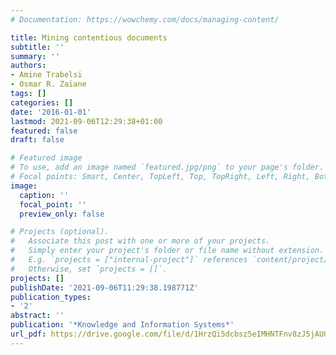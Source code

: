 ```yaml
---
# Documentation: https://wowchemy.com/docs/managing-content/

title: Mining contentious documents
subtitle: ''
summary: ''
authors:
- Amine Trabelsi
- Osmar R. Zaïane
tags: []
categories: []
date: '2016-01-01'
lastmod: 2021-09-06T12:29:38+01:00
featured: false
draft: false

# Featured image
# To use, add an image named `featured.jpg/png` to your page's folder.
# Focal points: Smart, Center, TopLeft, Top, TopRight, Left, Right, BottomLeft, Bottom, BottomRight.
image:
  caption: ''
  focal_point: ''
  preview_only: false

# Projects (optional).
#   Associate this post with one or more of your projects.
#   Simply enter your project's folder or file name without extension.
#   E.g. `projects = ["internal-project"]` references `content/project/deep-learning/index.md`.
#   Otherwise, set `projects = []`.
projects: []
publishDate: '2021-09-06T11:29:38.198771Z'
publication_types:
- '2'
abstract: ''
publication: '*Knowledge and Information Systems*'
url_pdf: https://drive.google.com/file/d/1HrzQi5dcbsz5eIMHNTFnv8zJ5jAUQiYZ/view?usp=sharing
---
```

